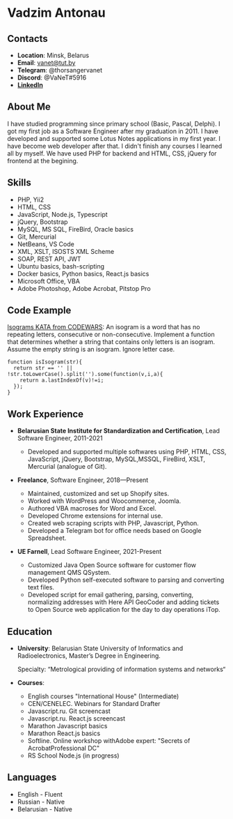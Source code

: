 # Vadzim Antonau

## Contacts

- **Location**: Minsk, Belarus
- **Email**: vanet@tut.by
- **Telegram**: @thorsangervanet
- **Discord**: @VaNeT#5916
- **[LinkedIn](https://www.linkedin.com/in/vadzim-antonau-394358119/)**

## About Me

I have studied programming since primary school (Basic, Pascal, Delphi). I got my first job as a Software Engineer after my graduation in 2011. I have developed and supported some Lotus Notes applications in my first year. I have become web developer after that. I didn't finish any courses I learned all by myself. We have used PHP for backend and HTML, CSS, jQuery for frontend at the begining.

## Skills

- PHP, Yii2
- HTML, CSS
- JavaScript, Node.js, Typescript
- jQuery, Bootstrap
- MySQL, MS SQL, FireBird, Oracle basics
- Git, Mercurial
- NetBeans, VS Code
- XML, XSLT, ISOSTS XML Scheme
- SOAP, REST API, JWT
- Ubuntu basics, bash-scripting
- Docker basics, Python basics, React.js basics
- Microsoft Office, VBA
- Adobe Photoshop, Adobe Acrobat, Pitstop Pro

## Code Example

[Isograms KATA from CODEWARS](https://www.codewars.com/kata/54ba84be607a92aa900000f1): An isogram is a word that has no repeating letters, consecutive or non-consecutive. Implement a function that determines whether a string that contains only letters is an isogram. Assume the empty string is an isogram. Ignore letter case.

```
function isIsogram(str){
  return str == '' || !str.toLowerCase().split('').some(function(v,i,a){
    return a.lastIndexOf(v)!=i;
  });
}
```

## Work Experience

- **Belarusian State Institute for Standardization and Certification**, Lead Software Engineer, 2011-2021

  - Developed and supported multiple softwares using PHP, HTML, CSS, JavaScript, jQuery, Bootstrap, MySQL,MSSQL, FireBird, XSLT, Mercurial (analogue of Git).

- **Freelance**, Software Engineer, 2018—Present

  - Maintained, customized and set up Shopify sites.
  - Worked with WordPress and Woocommerce, Joomla.
  - Authored VBA macroses for Word and Excel.
  - Developed Chrome extensions for internal use.
  - Created web scraping scripts with PHP, Javascript, Python.
  - Developed a Telegram bot for office needs based on Google Spreadsheet.

- **UE Farnell**, Lead Software Engineer, 2021-Present

  - Customized Java Open Source software for customer flow management QMS QSystem.
  - Developed Python self-executed software to parsing and converting text files.
  - Developed script for email gathering, parsing, converting, normalizing addresses with Here API GeoCoder and adding tickets to Open Source web application for the day to day operations iTop.

## Education

- **University**: Belarusian State University of Informatics and Radioelectronics, Master’s Degree in Engineering. 

  Specialty: “Metrological providing of
information systems and networks“

- **Courses**:
  - English courses "International
House" (Intermediate)
  - CEN/CENELEC. Webinars for
Standard Drafter
  - Javascript.ru. Git screencast
  - Javascript.ru. React.js screencast
  - Marathon Javascript basics
  - Marathon React.js basics
  - Softline. Online workshop withAdobe expert: "Secrets of AcrobatProfessional DC"
  - RS School Node.js (in progress)

## Languages

- English - Fluent
- Russian - Native
- Belarusian - Native
